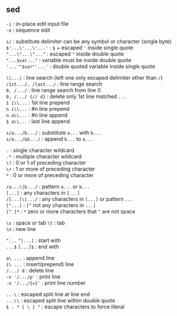 sed
---

`-i` : in-place edit input file  
`-e` : sequence edit  

`s/` : substitute delimiter can be any symbol or character (single byte)  
`$'...\'...\'...'` : `$` + escaped `'` inside single quote  
`"...\"...\"..."` : escaped `"` inside double quote  
`"...$var..."` : variable must be inside double quote  
`'...'"$var"'...'` : double quoted variable inside single quote   

`\|...|` : line search (left one only escaped delimiter other than `/`)  
`/1st.../, /last.../` : line range search  
`0, /.../` : line range search from line 0  
`0, /.../ {// d}` : delete only 1st line matched `...`  
`1 i\\...` : 1st line prepend  
`n i\\...` : #n line prepend  
`n a\\...` : #n line append  
`$ a\\...` : last line append  

`s/a.../b.../` : substitute `a...` with `b...`  
`s/a.../&b.../` : append `b...` to `a...`  

`.` : single character wildcard  
`.*` : multiple character wildcard  
`\?` : 0 or 1 of preceding character  
`\+` : 1 or more of preceding character  
`*` : 0 or more of preceding character  

`/a...\|b.../` : pattern `a...` or `b...`  
`[...]` : any characters in `[...]`  
`/[...]\|.../` : any characters in `[...]` or pattern `...`  
`[^...]` : `[^` not any characters in `...]`  
`[^ ]*` : `*` zero or more characters that `^` are not space  

`\s` : space or tab 
`\t` : tab  
`\n` : new line  

`^...` `^[...]` : start with  
`...$` `[...]$` : end with  

`a\ ...` : append line  
`i\ ...` : insert(prepend) line  
`/.../ d` : delete line  
`-n '/.../p'` : print line  
`-n '/.../{=}'` : print line number  

`...\` : escaped split line at line end  
`...\\` : escaped split line within double quote  
`$ . * [ \ ] ^` : escape characters to force literal  
